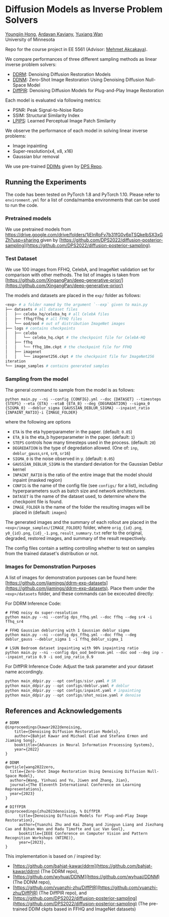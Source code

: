 # Diffusion Models as Inverse Problem Solvers

<!-- [arXiv](https://arxiv.org/abs/2201.11793) | [PDF](https://ddrm-ml.github.io/DDRM-paper.pdf) | [Project Website](https://ddrm-ml.github.io/) -->

[Youngjin Hong](https://github.com/Hongyoungjin), [Ardavan Kaviany](kavia002@umn.edu), [Yuxiang Wan](wan01530@umn.edu)  <br />
 University of Minnesota

Repo for the course project in EE 5561 (Advisor: [Mehmet Akcakaya](https://cse.umn.edu/ece/mehmet-akcakaya)).

We compare performances of three different sampling methods as linear inverse problem solvers:
- [DDRM](https://ddrm-ml.github.io/): Denoising Diffusion Restoration Models
- [DDNM](https://github.com/wyhuai/DDNM): Zero-Shot Image Restoration Using Denoising Diffusion Null-Space Model
- [DiffPIR](https://github.com/yuanzhi-zhu/DiffPIR): Denoising Diffusion Models for Plug-and-Play Image Restoration

Each model is evaluated via following metrics:
- PSNR: Peak Signal-to-Noise Ratio
- SSIM: Structural Similarity Index
- [LPIPS](https://github.com/richzhang/PerceptualSimilarity): Learned Perceptual Image Patch Similarity

We observe the performance of each model in solving linear inverse problems:
- Image inpainting
- Super-resolution(x4, x8, x16)
- Gaussian blur removal

We use pre-trained [DDIMs](https://arxiv.org/abs/2010.02502) given by [DPS Repo](https://github.com/DPS2022/diffusion-posterior-sampling).

<!-- <img src="figures/ddrm-overview.png" alt="ddrm-overview" style="width:800px;"/> -->

## Running the Experiments
The code has been tested on PyTorch 1.8 and PyTorch 1.10. Please refer to `environment.yml` for a list of conda/mamba environments that can be used to run the code. 

### Pretrained models
We use pretrained models from [https://drive.google.com/drive/folders/1jElnRoFv7b31fG0v6pTSQkelbSX3xGZh?usp=sharing ](https://drive.google.com/drive/folders/1jElnRoFv7b31fG0v6pTSQkelbSX3xGZh?usp=sharing) given by [https://github.com/DPS2022/diffusion-posterior-sampling](https://github.com/DPS2022/diffusion-posterior-sampling).

### Test Dataset

We use 100 images from FFHQ, CelebA, and ImageNet validation set for comparison with other methods. The list of images is taken from [https://github.com/XingangPan/deep-generative-prior/](https://github.com/XingangPan/deep-generative-prior/)

The models and datasets are placed in the `exp/` folder as follows:
```bash
<exp> # a folder named by the argument `--exp` given to main.py
├── datasets # all dataset files
│   ├── celeba_hq/celeba_hq # all CelebA files
│   ├── ffhq/ffhq # all FFHQ files
│   └── ood/ood # out of distribution ImageNet images
├── logs # contains checkpoints
│   ├── celeba
│   │   └── celeba_hq.ckpt # the checkpoint file for CelebA-HQ
│   ├── ffhq
│   │   └── ffhq_10m.ckpt # the checkpoint file for FFHQ
│   ├── imagenet
│   │   └── imagenet256.ckpt # the checkpoint file for ImageNet256
iteration
└── image_samples # contains generated samples
```

### Sampling from the model

The general command to sample from the model is as follows:
```
python main.py --ni --config {CONFIG}.yml --doc {DATASET} --timesteps {STEPS} --eta {ETA} --etaB {ETA_B} --deg {DEGRADATION} --sigma_0 {SIGMA_0} --deblur_sigma {GAUSSIAN_DEBLUR_SIGMA} --inpaint_ratio {INPAINT_RATIO}-i {IMAGE_FOLDER}
```
where the following are options
- `ETA` is the eta hyperparameter in the paper. (default: `0.85`)
- `ETA_B` is the eta_b hyperparameter in the paper. (default: `1`)
- `STEPS` controls how many timesteps used in the process. (default: `20`)
- `DEGREDATION` is the type of degredation allowed. (One of: `inp`, `deblur_gauss`,`sr4`, `sr8`, `sr16`)
- `SIGMA_0` is the noise observed in y. (default: `0.05`)
- `GAUSSIAN_DEBLUR_SIGMA` is the standard deviation for the Gaussian Deblur kernel
-  `INPAINT_RATIO` is the ratio of the entire image that the model should inpaint (masked region)
- `CONFIG` is the name of the config file (see `configs/` for a list), including hyperparameters such as batch size and network architectures.
- `DATASET` is the name of the dataset used, to determine where the checkpoint file is found.
- `IMAGE_FOLDER` is the name of the folder the resulting images will be placed in (default: `images`)
<!-- 
For example, for sampling noisy 4x super resolution from the ImageNet 256x256 unconditional model using 20 steps:
```
python main.py --ni --config imagenet_256.yml --doc imagenet --timesteps 20 --eta 0.85 --etaB 1 --deg sr4 --sigma_0 0.05
``` -->
The generated images and the summary of each rollout are placed in the `<exp>/image_samples/{IMAGE_FOLDER}` folder, where `orig_{id}.png`, `y0_{id}.png`, `{id}_-1.png`, `result_summary.txt` refer to the original, degraded, restored images, and summary of the result respectively.

The config files contain a setting controlling whether to test on samples from the trained dataset's distribution or not.

### Images for Demonstration Purposes
A list of images for demonstration purposes can be found here: [https://github.com/jiamings/ddrm-exp-datasets](https://github.com/jiamings/ddrm-exp-datasets). Place them under the `<exp>/datasets` folder, and these commands can be excecuted directly:

For DDRM Inference Code:
```
# FFHQ noisy 4x super-resolution
python main.py --ni --config dps_ffhq.yml --doc ffhq --deg sr4 -i ffhq_sr4 

# FFHQ Gaussian deblurring with 1 Gaussian deblur sigma
python main.py --ni --config dps_ffhq.yml --doc ffhq --deg deblur_gauss --deblur_sigma 1 -i ffhq_deblur_sigma_1

# LSUN Bedroom dataset inpainting with 90% inpainting ratio
python main.py --ni --config dps_ood_bedroom.yml --doc ood --deg inp --inpaint_ratio 0.9 -i ood_inp_ratio_0.9
```

For DiffPIR Inference Code:
Adjust the task parameter and your dataset name accordingly.
```python
python main_ddpir.py --opt configs/sisr.yaml # SR
python main_ddpir.py --opt configs/deblur.yaml # deblur
python main_ddpir.py --opt configs/inpaint.yaml # inpainting
python main_ddpir.py --opt configs/shot_noise.yaml # denoise
```

## References and Acknowledgements
```
# DDRM
@inproceedings{kawar2022denoising,
    title={Denoising Diffusion Restoration Models},
    author={Bahjat Kawar and Michael Elad and Stefano Ermon and Jiaming Song},
    booktitle={Advances in Neural Information Processing Systems},
    year={2022}
}

# DDNM
@article{wang2022zero,
  title={Zero-Shot Image Restoration Using Denoising Diffusion Null-Space Model},
  author={Wang, Yinhuai and Yu, Jiwen and Zhang, Jian},
  journal={The Eleventh International Conference on Learning Representations},
  year={2023}
}

# DIffPIR
@inproceedings{zhu2023denoising, % DiffPIR
      title={Denoising Diffusion Models for Plug-and-Play Image Restoration},
      author={Yuanzhi Zhu and Kai Zhang and Jingyun Liang and Jiezhang Cao and Bihan Wen and Radu Timofte and Luc Van Gool},
      booktitle={IEEE Conference on Computer Vision and Pattern Recognition Workshops (NTIRE)},
      year={2023},
}
```

This implementation is based on / inspired by:
- [https://github.com/bahjat-kawar/ddrm](https://github.com/bahjat-kawar/ddrm) (The DDRM repo),
- [https://github.com/wyhuai/DDNM](https://github.com/wyhuai/DDNM) (The DDNM repo), 
- [https://github.com/yuanzhi-zhu/DiffPIR](https://github.com/yuanzhi-zhu/DiffPIR) (The DiffPIR repo), and
- [https://github.com/DPS2022/diffusion-posterior-sampling](https://github.com/DPS2022/diffusion-posterior-sampling) (The pre-trained DDIM ckpts based in FFHQ and ImageNet datasets)

